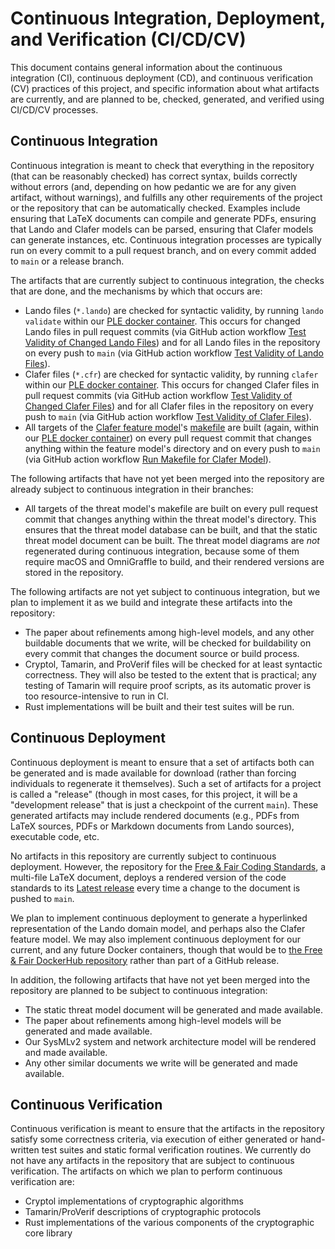 # Continuous Integration, Deployment, and Verification (CI/CD/CV)

This document contains general information about the continuous integration (CI), continuous deployment (CD), and continuous verification (CV) practices of this project, and specific information about what artifacts are currently, and are planned to be, checked, generated, and verified using CI/CD/CV processes.

## Continuous Integration

Continuous integration is meant to check that everything in the repository (that can be reasonably checked) has correct syntax, builds correctly without errors (and, depending on how pedantic we are for any given artifact, without warnings), and fulfills any other requirements of the project or the repository that can be automatically checked. Examples include ensuring that LaTeX documents can compile and generate PDFs, ensuring that Lando and Clafer models can be parsed, ensuring that Clafer models can generate instances, etc. Continuous integration processes are typically run on every commit to a pull request branch, and on every commit added to `main` or a release branch.

The artifacts that are currently subject to continuous integration, the checks that are done, and the mechanisms by which that occurs are:

- Lando files (`*.lando`) are checked for syntactic validity, by running `lando validate` within our [PLE docker container](../docker/de-ple-e2eviv). This occurs for changed Lando files in pull request commits (via GitHub action workflow [Test Validity of Changed Lando Files](../.github/workflows/test-validity-of-changed-lando-files.yml)) and for all Lando files in the repository on every push to `main` (via GitHub action workflow [Test Validity of Lando Files](../.github/workflows/test-validity-of-lando-files.yml)).
- Clafer files (`*.cfr`) are checked for syntactic validity, by running `clafer` within our [PLE docker container](../docker/de-ple-e2eviv). This occurs for changed Clafer files in pull request commits (via GitHub action workflow [Test Validity of Changed Clafer Files](../.github/workflows/test-validity-of-changed-clafer-files.yml)) and for all Clafer files in the repository on every push to `main` (via GitHub action workflow [Test Validity of Clafer Files](../.github/workflows/test-validity-of-clafer-files.yml)).
- All targets of the [Clafer feature model](../models/feature-model)'s [makefile](../models/feature-model/makefile) are built (again, within our [PLE docker container](../docker/de-ple-e2eviv)) on every pull request commit that changes anything within the feature model's directory and on every push to `main` (via GitHub action workflow [Run Makefile for Clafer Model](../.github/workflows/run-makefile-for-clafer-model.yml)).

The following artifacts that have not yet been merged into the repository are already subject to continuous integration in their branches:

- All targets of the threat model's makefile are built on every pull request commit that changes anything within the threat model's directory. This ensures that the threat model database can be built, and that the static threat model document can be built. The threat model diagrams are _not_ regenerated during continuous integration, because some of them require macOS and OmniGraffle to build, and their rendered versions are stored in the repository.

The following artifacts are not yet subject to continuous integration, but we plan to implement it as we build and integrate these artifacts into the repository:

- The paper about refinements among high-level models, and any other buildable documents that we write, will be checked for buildability on every commit that changes the document source or build process.
- Cryptol, Tamarin, and ProVerif files will be checked for at least syntactic correctness. They will also be tested to the extent that is practical; any testing of Tamarin will require proof scripts, as its automatic prover is too resource-intensive to run in CI.
- Rust implementations will be built and their test suites will be run.

## Continuous Deployment

Continuous deployment is meant to ensure that a set of artifacts both can be generated and is made available for download (rather than forcing individuals to regenerate it themselves). Such a set of artifacts for a project is called a "release" (though in most cases, for this project, it will be a "development release" that is just a checkpoint of the current `main`). These generated artifacts may include rendered documents (e.g., PDFs from LaTeX sources, PDFs or Markdown documents from Lando sources), executable code, etc.

No artifacts in this repository are currently subject to continuous deployment. However, the repository for the [Free & Fair Coding Standards](https://github.com/FreeAndFair/CodingStandards), a multi-file LaTeX document, deploys a rendered version of the code standards to its [Latest release](https://github.com/FreeAndFair/CodingStandards/releases/tag/latest) every time a change to the document is pushed to `main`.

We plan to implement continuous deployment to generate a hyperlinked representation of the Lando domain model, and perhaps also the Clafer feature model. We may also implement continuous deployment for our current, and any future Docker containers, though that would be to [the Free & Fair DockerHub repository](https://hub.docker.com/repositories/freeandfair) rather than part of a GitHub release.

In addition, the following artifacts that have not yet been merged into the repository are planned to be subject to continuous integration:

- The static threat model document will be generated and made available.
- The paper about refinements among high-level models will be generated and made available.
- Our SysMLv2 system and network architecture model will be rendered and made available.
- Any other similar documents we write will be generated and made available.

## Continuous Verification

Continuous verification is meant to ensure that the artifacts in the repository satisfy some correctness criteria, via execution of either generated or hand-written test suites and static formal verification routines. We currently do not have any artifacts in the repository that are subject to continuous verification. The artifacts on which we plan to perform continuous verification are:

- Cryptol implementations of cryptographic algorithms
- Tamarin/ProVerif descriptions of cryptographic protocols
- Rust implementations of the various components of the cryptographic core library
